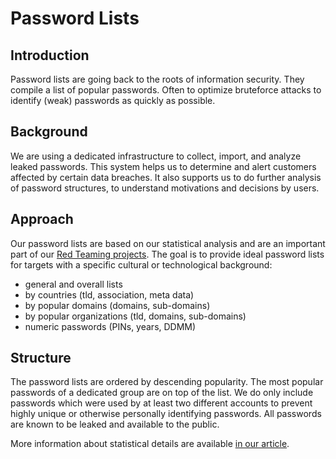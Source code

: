 # Password Lists

## Introduction

Password lists are going back to the roots of information security. They compile a list of popular passwords. Often to optimize bruteforce attacks to identify (weak) passwords as quickly as possible.

## Background

We are using a dedicated infrastructure to collect, import, and analyze leaked passwords. This system helps us to determine and alert customers affected by certain data breaches. It also supports us to do further analysis of password structures, to understand motivations and decisions by users.

## Approach

Our password lists are based on our statistical analysis and are an important part of our [Red Teaming projects](https://www.scip.ch/en/?offense). The goal is to provide ideal password lists for targets with a specific cultural or technological background:

* general and overall lists
* by countries (tld, association, meta data)
* by popular domains (domains, sub-domains)
* by popular organizations (tld, domains, sub-domains)
* numeric passwords (PINs, years, DDMM)

## Structure

The password lists are ordered by descending popularity. The most popular passwords of a dedicated group are on top of the list. We do only include passwords which were used by at least two different accounts to prevent highly unique or otherwise personally identifying passwords. All passwords are known to be leaked and available to the public.

More information about statistical details are available [in our article](https://www.scip.ch/en/?labs.20210415).

